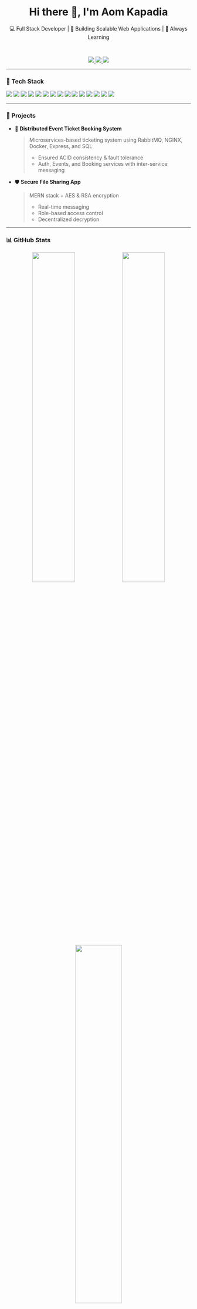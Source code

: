 <h1 align="center">Hi there 👋, I'm Aom Kapadia</h1>
<p align="center">💻 Full Stack Developer | 🚀 Building Scalable Web Applications | 🌱 Always Learning</p>

<br/>

<p align="center">
  <a href="https://www.linkedin.com/in/aom-kapadia-422299255/" target="_blank">
    <img src="https://img.shields.io/badge/-LinkedIn-0077B5?style=flat-square&logo=linkedin&logoColor=white" />
  </a>
  <a href="https://leetcode.com/u/kapadiaaom78/" target="_blank">
    <img src="https://img.shields.io/badge/-LeetCode-FFA116?style=flat-square&logo=LeetCode&logoColor=black" />
  </a>
  <a href="https://www.codechef.com/users/aom123" target="_blank">
    <img src="https://img.shields.io/badge/-CodeChef-5B4638?style=flat-square&logo=codechef&logoColor=white" />
  </a>
</p>

---

### 🚀 Tech Stack

<p>
  <img src="https://img.shields.io/badge/-JavaScript-black?style=flat-square&logo=javascript" />
  <img src="https://img.shields.io/badge/-Python-black?style=flat-square&logo=python" />
  <img src="https://img.shields.io/badge/-HTML5-E34F26?style=flat-square&logo=html5&logoColor=white" />
  <img src="https://img.shields.io/badge/-CSS3-1572B6?style=flat-square&logo=css3" />
  <img src="https://img.shields.io/badge/-React.js-20232A?style=flat-square&logo=react" />
  <img src="https://img.shields.io/badge/-Node.js-339933?style=flat-square&logo=node.js&logoColor=white" />
  <img src="https://img.shields.io/badge/-Express.js-black?style=flat-square&logo=express" />
  <img src="https://img.shields.io/badge/-MongoDB-47A248?style=flat-square&logo=mongodb&logoColor=white" />
  <img src="https://img.shields.io/badge/-MySQL-00758F?style=flat-square&logo=mysql&logoColor=white" />
  <img src="https://img.shields.io/badge/-Docker-2496ED?style=flat-square&logo=docker&logoColor=white" />
  <img src="https://img.shields.io/badge/-Nginx-009639?style=flat-square&logo=nginx&logoColor=white" />
  <img src="https://img.shields.io/badge/-AWS-232F3E?style=flat-square&logo=amazon-aws" />
  <img src="https://img.shields.io/badge/-RabbitMQ-FF6600?style=flat-square&logo=rabbitmq&logoColor=white" />
  <img src="https://img.shields.io/badge/-VSCode-007ACC?style=flat-square&logo=visual-studio-code" />
  <img src="https://img.shields.io/badge/-Git-F05032?style=flat-square&logo=git&logoColor=white" />
</p>

---

### 💼 Projects

- 🔐 **Distributed Event Ticket Booking System**  
  > Microservices-based ticketing system using RabbitMQ, NGINX, Docker, Express, and SQL  
  > - Ensured ACID consistency & fault tolerance  
  > - Auth, Events, and Booking services with inter-service messaging

- 🛡️ **Secure File Sharing App**  
  > MERN stack + AES & RSA encryption  
  > - Real-time messaging  
  > - Role-based access control  
  > - Decentralized decryption  

---

### 📊 GitHub Stats

<p align="center">
  <img src="https://github-readme-stats.vercel.app/api?username=aom214&show_icons=true&theme=github_dark" width="48%" />
  <img src="https://github-readme-streak-stats.herokuapp.com/?user=aom214&theme=github-dark" width="48%" />
</p>

<p align="center">
  <img src="https://github-readme-stats.vercel.app/api/top-langs/?username=aom214&layout=compact&theme=github_dark" width="50%" />
</p>

---

### 📬 Let's Connect

- 💼 [LinkedIn](https://www.linkedin.com/in/aom-kapadia-422299255/)  
- 🧠 [LeetCode](https://leetcode.com/u/kapadiaaom78/)  
- ⚔️ [CodeChef](https://www.codechef.com/users/aom123)  

---

🧠 *“Strive to build things that make a difference.”*
